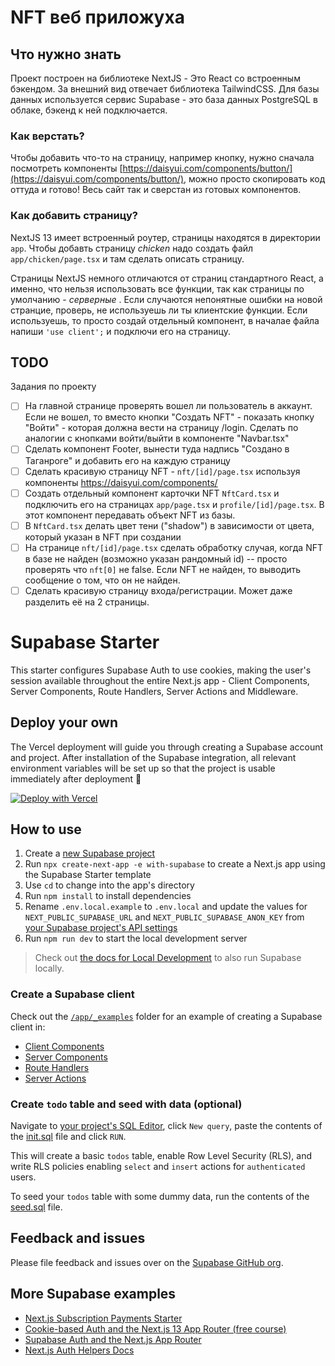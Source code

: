 # NFT веб приложуха

## Что нужно знать

Проект построен на библиотеке NextJS - Это React со встроенным бэкендом. За внешний вид отвечает библиотека TailwindCSS. Для базы данных используется сервис Supabase - это база данных PostgreSQL в облаке, бэкенд к ней подключается.


### Как верстать?

Чтобы добавить что-то на страницу, например кнопку, нужно сначала посмотреть компоненты [https://daisyui.com/components/button/](https://daisyui.com/components/button/), можно просто скопировать код оттуда и готово! Весь сайт так и сверстан из готовых компонентов.

### Как добавить страницу?

NextJS 13 имеет встроенный роутер, страницы находятся в директории `app`. Чтобы добавть страницу _chicken_ надо создать файл `app/chicken/page.tsx` и там сделать описать страницу.

Страницы NextJS немного отличаются от страниц стандартного React, а именно, что нельзя использовать все функции, так как страницы по умолчанию - _серверные_ . Если случаются непонятные ошибки на новой странцие, проверь, не используешь ли ты клиентские функции. Если используешь, то просто создай отдельный компонент, в началае файла напиши `'use client';` и подключи его на страницу.

## TODO

Задания по проекту

- [ ] На главной странице проверять вошел ли пользователь в аккаунт. Если не вошел, то вместо кнопки "Создать NFT" - показать кнопку "Войти" - которая должна вести на страницу /login. Сделать по аналогии с кнопками войти/выйти в компоненте "Navbar.tsx"
- [ ] Сделать компонент Footer, вынести туда надпись "Создано в Таганроге" и добавить его на каждую страницу
- [ ] Сделать красивую страницу NFT - `nft/[id]/page.tsx` используя компоненты https://daisyui.com/components/
- [ ] Создать отдельный компонент карточки NFT `NftCard.tsx` и подключить его на страницах `app/page.tsx` и `profile/[id]/page.tsx`. В этот компонент передавать объект NFT из базы.
- [ ] В `NftCard.tsx` делать цвет тени ("shadow") в зависимости от цвета, который указан в NFT при создании
- [ ] На странице `nft/[id]/page.tsx` сделать обработку случая, когда NFT в базе не найден (возможно указан рандомный id) -- просто проверять что `nft[0]` не false. Если NFT не найден, то выводить сообщение о том, что он не найден.
- [ ] Сделать красивую страницу входа/регистрации. Может даже разделить её на 2 страницы.

# Supabase Starter

This starter configures Supabase Auth to use cookies, making the user's session available throughout the entire Next.js app - Client Components, Server Components, Route Handlers, Server Actions and Middleware.

## Deploy your own

The Vercel deployment will guide you through creating a Supabase account and project. After installation of the Supabase integration, all relevant environment variables will be set up so that the project is usable immediately after deployment 🚀

[![Deploy with Vercel](https://vercel.com/button)](https://vercel.com/new/clone?repository-url=https://github.com/vercel/next.js/tree/canary/examples/with-supabase&project-name=nextjs-with-supabase&repository-name=nextjs-with-supabase&integration-ids=oac_jUduyjQgOyzev1fjrW83NYOv)

## How to use

1. Create a [new Supabase project](https://database.new)
1. Run `npx create-next-app -e with-supabase` to create a Next.js app using the Supabase Starter template
1. Use `cd` to change into the app's directory
1. Run `npm install` to install dependencies
1. Rename `.env.local.example` to `.env.local` and update the values for `NEXT_PUBLIC_SUPABASE_URL` and `NEXT_PUBLIC_SUPABASE_ANON_KEY` from [your Supabase project's API settings](https://app.supabase.com/project/_/settings/api)
1. Run `npm run dev` to start the local development server

> Check out [the docs for Local Development](https://supabase.com/docs/guides/getting-started/local-development) to also run Supabase locally.

### Create a Supabase client

Check out the [`/app/_examples`](./app/_examples/) folder for an example of creating a Supabase client in:

- [Client Components](./app/_examples/client-component/page.tsx)
- [Server Components](./app/_examples/server-component/page.tsx)
- [Route Handlers](./app/_examples/route-handler/route.ts)
- [Server Actions](./app/_examples/server-action/page.tsx)

### Create `todo` table and seed with data (optional)

Navigate to [your project's SQL Editor](https://app.supabase.com/project/_/sql), click `New query`, paste the contents of the [init.sql](./supabase/migrations/20230618024722_init.sql) file and click `RUN`.

This will create a basic `todos` table, enable Row Level Security (RLS), and write RLS policies enabling `select` and `insert` actions for `authenticated` users.

To seed your `todos` table with some dummy data, run the contents of the [seed.sql](./supabase/seed.sql) file.

## Feedback and issues

Please file feedback and issues over on the [Supabase GitHub org](https://github.com/supabase/supabase/issues/new/choose).

## More Supabase examples

- [Next.js Subscription Payments Starter](https://github.com/vercel/nextjs-subscription-payments)
- [Cookie-based Auth and the Next.js 13 App Router (free course)](https://youtube.com/playlist?list=PL5S4mPUpp4OtMhpnp93EFSo42iQ40XjbF)
- [Supabase Auth and the Next.js App Router](https://github.com/supabase/supabase/tree/master/examples/auth/nextjs)
- [Next.js Auth Helpers Docs](https://supabase.com/docs/guides/auth/auth-helpers/nextjs)
